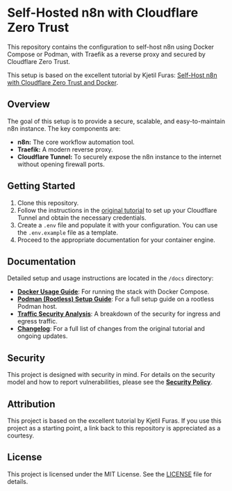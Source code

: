 # Self-Hosted n8n with Cloudflare Zero Trust

This repository contains the configuration to self-host n8n using Docker Compose or Podman, with Traefik as a reverse proxy and secured by Cloudflare Zero Trust.

This setup is based on the excellent tutorial by Kjetil Furas: [Self-Host n8n with Cloudflare Zero Trust and Docker](https://kjetilfuras.com/self-host-n8n-with-cloudflare-zero-trust/).

## Overview

The goal of this setup is to provide a secure, scalable, and easy-to-maintain n8n instance. The key components are:

* **n8n:** The core workflow automation tool.
* **Traefik:** A modern reverse proxy.
* **Cloudflare Tunnel:** To securely expose the n8n instance to the internet without opening firewall ports.

## Getting Started

1. Clone this repository.
2. Follow the instructions in the [original tutorial](https://kjetilfuras.com/self-host-n8n-with-cloudflare-zero-trust/) to set up your Cloudflare Tunnel and obtain the necessary credentials.
3. Create a `.env` file and populate it with your configuration. You can use the `.env.example` file as a template.
4. Proceed to the appropriate documentation for your container engine.

## Documentation

Detailed setup and usage instructions are located in the `/docs` directory:

*   **[Docker Usage Guide](./docs/docker-usage.md)**: For running the stack with Docker Compose.
*   **[Podman (Rootless) Setup Guide](./docs/podman-setup.md)**: For a full setup guide on a rootless Podman host.
*   **[Traffic Security Analysis](./docs/traffic-security-analysis.md)**: A breakdown of the security for ingress and egress traffic.
*   **[Changelog](./CHANGELOG.md)**: For a full list of changes from the original tutorial and ongoing updates.

## Security

This project is designed with security in mind. For details on the security model and how to report vulnerabilities, please see the **[Security Policy](./SECURITY.md)**.

## Attribution

This project is based on the excellent tutorial by Kjetil Furas. If you use this project as a starting point, a link back to this repository is appreciated as a courtesy.

## License

This project is licensed under the MIT License. See the [LICENSE](./LICENSE) file for details.
